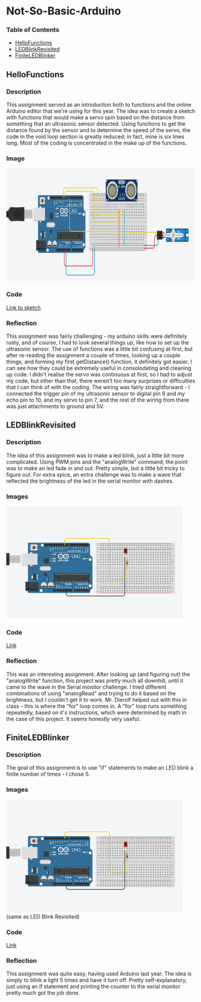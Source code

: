 # Not-So-Basic-Arduino

### Table of Contents
* [HelloFunctions](#HelloFunctions)
* [LEDBlinkRevisited](#LEDBlinkRevisited)
* [FiniteLEDBlinker](#FiniteLEDBlinker)

## HelloFunctions

### Description
This assignment served as an introduction both to functions and the online Arduino editor that we're using for this year. The idea was to create a sketch with functions that would make a servo spin based on the distance from something that an ultrasonic sensor detected. Using functions to get the distance found by the sensor and to determine the speed of the servo, the code in the void loop section is greatly reduced; in fact, mine is six lines long. Most of the coding is concentrated in the make up of the functions.

### Image
<img src="images/wiring_hello_functions.png" alt="wiring diagram" height="300">

### Code
[Link to sketch](https://create.arduino.cc/editor/lgray52/ab9d6be7-250d-41d2-9c5f-ef9b109d3b19/preview)

### Reflection
This assignment was fairly challenging - my arduino skills were definitely rusty, and of course, I had to look several things up, like how to set up the ultrasonic sensor. The use of functions was a little bit confusing at first, but after re-reading the assignment a couple of times, looking up a couple things, and forming my first getDistance() function, it definitely got easier. I can see how they could be extremely useful in consolodating and cleaning up code. I didn't realise the servo was continuous at first, so I had to adjust my code, but other than that, there weren't too many surprises or difficulties that I can think of with the coding. The wiring was fairly straightforward - I connected the trigger pin of my ultrasonic sensor to digital pin 9 and my echo pin to 10, and my servo to pin 7, and the rest of the wiring from there was just attachments to ground and 5V.


## LEDBlinkRevisited

### Description
The idea of this assignment was to make a led blink, just a little bit more complicated. Using PWM pins and the "analogWrite" command, the point was to make an led fade in and out. Pretty simple, but a little bit tricky to figure out. For extra spice, an ectra challenge was to make a wave that reflected the brightness of the led in the serial monitor with dashes.

### Images
<img src="images/blink_wiring.png" alt="wiring diagram" height="300">

### Code
[Link](https://create.arduino.cc/editor/lgray52/ae4aeb24-d5ce-494d-bbc1-d7caed13f2ca/preview)

### Reflection
This was an interesting assignment. After looking up (and figuring out) the "analogWrite" function, this project was pretty much all downhill, until it came to the wave in the Serial monitor challenge. I tried different combinations of using "analogRead" and trying to do it based on the brightness, but I couldn't get it to work. Mr. Dierolf helped out with this in class - this is where the "for" loop comes in. A "for" loop runs something repeatedly, based on it's instructions, which were determined by math in the case of this project. It seems honestly very useful. 

## FiniteLEDBlinker

### Description
The goal of this assignment is to use "if" statements to make an LED blink a finite number of times - I chose 5.

### Images
<img src="images/blink_wiring.png" alt="wiring diagram" height="300">
(same as LED Blink Revisited)

### Code
[Link](https://create.arduino.cc/editor/lgray52/a6d3387a-8f2a-4b57-b37a-55ecb6fbe67d/preview)

### Reflection
This assignment was quite easy, having used Arduino last year. The idea is simply to blink a light 5 times and have it turn off. Pretty self-explanatory, just using an if statement and printing the counter to the serial monitor pretty much got the job done.
